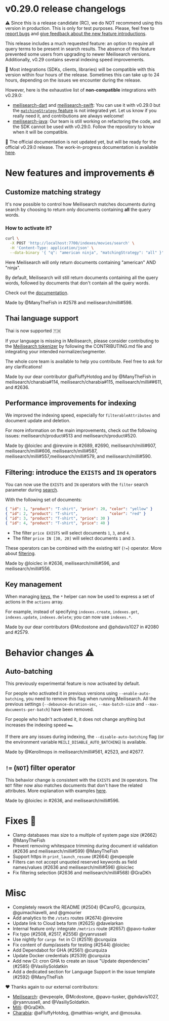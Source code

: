 # v0.29.0 release changelogs

<!-- The following line should NOT be put in the official release changelogs -->
⚠️ Since this is a release candidate (RC), we do NOT recommend using this version in production. This is only for test purposes. Please, feel free to [report bugs](https://github.com/meilisearch/meilisearch/issues/new/choose) and [give feedback about the new feature introductions](https://github.com/meilisearch/product/discussions).

This release includes a much requested feature: an option to require all query terms to be present in search results. The absence of this feature prevented some users from upgrading to newer Meilisearch versions. Additionally, v0.29 contains several indexing speed improvements.

🧰 Most integrations (SDKs, clients, libraries) will be compatible with this version within four hours of the release. Sometimes this can take up to 24 hours, depending on the issues we encounter during the release.

However, here is the exhaustive list of **non-compatible** integrations with v0.29.0:
- [meilisearch-dart](https://github.com/meilisearch/meilisearch-dart) and [meilisearch-swift](https://github.com/meilisearch/meilisearch-swift): You can use it with v0.29.0 but the [`matchingStrategy` feature](#customize-matching-strategy) is not integrated yet. Let us know if you really need it, and contributions are always welcome!
- [meilisearch-java](https://github.com/meilisearch/meilisearch-java): Our team is still working on refactoring the code, and the SDK cannot be used with v0.29.0. Follow the repository to know when it will be compatible.

<!-- The following line should NOT be put in the official release changelogs -->
📖 The official documentation is not updated yet, but will be ready for the official v0.29.0 release. The work-in-progress documentation is available [here]().

# New features and improvements 🔥

## Customize matching strategy

It's now possible to control how Meilisearch matches documents during search by choosing to return only documents containing **all** the query words.

### How to activate it?

```bash
curl \
  -X POST 'http://localhost:7700/indexes/movies/search' \
  -H 'Content-Type: application/json' \
  --data-binary '{ "q": "american ninja", "matchingStrategy": "all" }'
```

Here Meilisearch will only return documents containing "american" AND "ninja".

By default, Meilisearch will still return documents containing all the query words, followed by documents that don't contain all the query words.

<!-- The following line should only be put in the official release changelogs, not for the RC -->
Check out the [documentation]().

Made by @ManyTheFish in #2578 and meilisearch/milli#598.

## Thai language support

Thai is now supported 🇹🇭

If your language is missing in Meilisearch, please consider contributing to the [Meilisearch tokenizer](https://github.com/meilisearch/charabia) by following the CONTRIBUTING.md file and integrating your intended normalizer/segmenter.

The whole core team is available to help you contribute. Feel free to ask for any clarifications!

Made by our dear contributor @aFluffyHotdog and by @ManyTheFish in meilisearch/charabia#114, meilisearch/charabia#115, meilisearch/milli##611, and #2636.

## Performance improvements for indexing

We improved the indexing speed, especially for `filterableAttributes` and document update and deletion.

For more information on the main improvements, check out the following issues: meilisearch/product#513 and meilisearch/product#520.

Made by @loiclec and @irevoire in #2689, #2690, meilisearch/milli#607, meilisearch/milli#606, meilisearch/milli#587, meilisearch/milli#557,meilisearch/milli#579, and meilisearch/milli#590.

## Filtering: introduce the `EXISTS` and `IN` operators

You can now use the `EXISTS` and `IN` operators with the `filter` search parameter during [search](https://docs.meilisearch.com/reference/api/search.html#search-in-an-index-with-post-route).

With the following set of documents:

```json
{ "id": 1, "product": "T-shirt", "price": 20, "color": "yellow" }
{ "id": 2, "product": "T-shirt",              "color": "red" }
{ "id": 3, "product": "T-shirt", "price": 30 }
{ "id": 4, "product": "T-shirt", "price": 40 }
```

- The filter `price EXISTS` will select documents `1`, `3`, and `4`.
- The filter `price IN [30, 20]` will select documents `1` and `3`.

These operators can be combined with the existing `NOT` (`!=`) operator.
More about [filtering](https://docs.meilisearch.com/learn/getting_started/filtering_and_sorting.html).

Made by @loiclec in #2636, meilisearch/milli#596, and meilisearch/milli#556.

## Key management

When managing [keys](https://docs.meilisearch.com/learn/security/master_api_keys.html#protecting-a-meilisearch-instance), the `*` helper can now be used to express a set of actions in the `actions` array.

For example, instead of specifying `indexes.create`, `indexes.get`, `indexes.update`, `indexes.delete`; you can now use `indexes.*`.

Made by our dear contributors @Mcdostone and @phdavis1027 in #2080 and #2579.

# Behavior changes ⚠️

## Auto-batching

This previously experimental feature is now activated by default.

For people who activated it in previous versions using `--enable-auto-batching`, you need to remove this flag when running Meilisearch. All the previous settings (`--debounce-duration-sec`, `--max-batch-size` and `--max-documents-per-batch`) have been removed.

For people who hadn't activated it, it does not change anything but increases the indexing speed 🏎️

If there are any issues during indexing, the `--disable-auto-batching` flag (or the environment variable `MEILI_DISABLE_AUTO_BATCHING`) is available.

Made by @Kerollmops in meilisearch/milli#561, #2523, and #2677.

## `!=` (`NOT`) filter operator

This behavior change is consistent with the `EXISTS` and `IN` operators. The `NOT` filter now also matches documents that don't have the related attributes.
More explanation with examples [here](https://github.com/meilisearch/meilisearch/issues/2486).

Made by @loiclec in #2636, and meilisearch/milli#596.

# Fixes 🐞

* Clamp databases max size to a multiple of system page size (#2662) @ManyTheFish
* Prevent removing whitespace trimming during document id validation (#2636 and meilisearch/milli#599) @ManyTheFish
* Support https in `print_launch_resume` (#2664) @evpeople
* Filters can not accept unquoted reserved keywords as field names/values (#2636 and meilisearch/milli#596) @loiclec
* Fix filtering selection (#2636 and meilisearch/milli#568) @GraDKh

# Misc

* Completely rework the README (#2504) @CaroFG, @curquiza, @guimachiavelli, and @gmourier
* Add analytics to the `/stats` routes (#2674) @irevoire
* Update link to Cloud beta form (#2625) @davelarkan
* Internal feature only: integrate `/metrics` route (#2657) @pavo-tusker
* Fix typo (#2508, #2517, #2556) @ryanrussell
* Use nightly for `cargo fmt` in CI (#2519) @curquiza
* Fix content of dump/assets for testing (#2544) @loiclec
* Add Dependabot for GHA (#2561) @curquiza
* Update Docker credentials (#2539) @curquiza
* Add new CI: cron GHA to create an issue "Update dependencies" (#2585) @VasiliySoldatkin
* Add a dedicated section for Language Support in the issue template (#2592) @ManyTheFish

❤️ Thanks again to our external contributors:
- [Meilisearch](https://github.com/meilisearch/meilisearch): @evpeople, @Mcdostone, @pavo-tusker, @phdavis1027, @ryanrussell, and @VasiliySoldatkin.
- [Milli](https://github.com/meilisearch/milli): @GraDKh.
- [Charabia](https://github.com/meilisearch/charabia): @aFluffyHotdog, @matthias-wright, and @mosuka.
